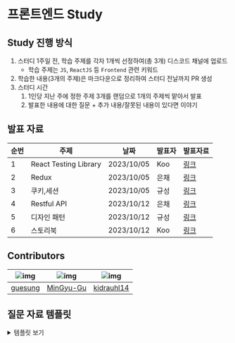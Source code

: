 # 프론트엔드 Study
## Study 진행 방식
1. 스터디 1주일 전, 학습 주제를 각자 1개씩 선정하여(총 3개) 디스코드 채널에 업로드
   - 학습 주제는 `JS`, `ReactJS` 등 `Frontend` 관련 키워드
2. 학습한 내용(3개의 주제)은 마크다운으로 정리하여 스터디 전날까지 PR 생성
3. 스터디 시간
    1. 1인당 지난 주에 정한 주제 3개를 랜덤으로 1개의 주제씩 맡아서 발표
    2. 발표한 내용에 대한 질문 + 추가 내용/잘못된 내용이 있다면 이야기
## 발표 자료
| 순번 | 주제                    | 날짜         | 발표자 | 발표자료 |  
|----|-----------------------|------------|-----|------|
| 1  | React Testing Library | 2023/10/05 | Koo | [링크](/1.%20React%20Testing%20Library/Koo.md)   |
| 2  | Redux                 | 2023/10/05 | 은채  | [링크](/2.%20Redux/박규성.md)   |
| 3  | 쿠키,세션                 | 2023/10/05 | 규성  | [링크](/3.%20쿠키,세션/박규성.md)       |
| 4  | Restful API           | 2023/10/12 | 은채  |  [링크](/4.%20RESTful%20API/배은채.md)    |
| 5  | 디자인 패턴                | 2023/10/12 | 규성  |   [링크](/5.%20디자인%20패턴/박규성.md)     |
| 6  | 스토리북                  | 2023/10/12 | Koo | [링크](/6.%20스토리북/Koo.md)      |
## Contributors
| ![img](https://avatars.githubusercontent.com/u/62178788?v=4) | ![img](https://avatars.githubusercontent.com/u/118467640?v=4) | ![img](https://avatars.githubusercontent.com/u/13017474?v=4) |
|:---:|:---:|:---:|
| [guesung](https://github.com/guesung) | [MinGyu-Gu](https://github.com/MinGyu-Gu) | [kidrauhl14](https://github.com/kidrauhl14) |


## 질문 자료 템플릿

<details>
<summary>템플릿 보기</summary>

<!-- 템플릿 시작 (아래서부터 복사) -->

준비 예정입니다.